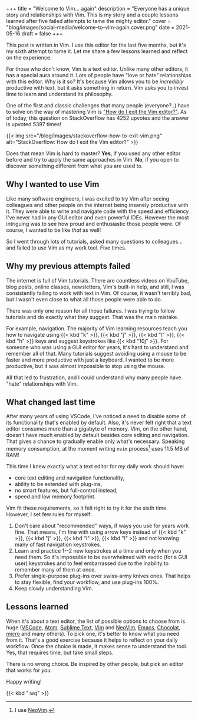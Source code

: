 +++
title = "Welcome to Vim... again"
description = "Everyone has a unique story and relationships with Vim. This is my story and a couple lessons learned after five failed attempts to tame the mighty editor."
cover = "blog/images/social-media/welcome-to-vim-again.cover.png"
date = 2021-05-16
draft = false
+++

This post is written in Vim. I use this editor for the last five months, but it's my sixth attempt to tame it. Let me share a few lessons learned and reflect on the experience.

<!--more-->

For those who don't know, Vim is a text editor. Unlike many other editors, it has a special aura around it. Lots of people have "love or hate" relationships with this editor. Why is it so? It's because Vim allows you to be *incredibly* productive with text, but it asks something in return. Vim asks you to invest time to learn and understand its philosophy.

One of the first and classic challenges that many people (everyone?..) have to solve on the way of mastering Vim is ["How do I exit the Vim editor?"](https://stackoverflow.com/questions/11828270/how-do-i-exit-the-vim-editor). As of today, this question on StackOverflow has 4252 upvotes and the answer is upvoted 5397 times!

{{< img src="/blog/images/stackoverflow-how-to-exit-vim.png" alt="StackOverflow: How do I exit the Vim editor?" >}}

Does that mean Vim is hard to master? **Yes**, if you used any other editor before and try to apply the same approaches in Vim. **No**, if you open to discover something different from what you are used to.

## Why I wanted to use Vim

Like many software engineers, I was excited to try Vim after seeing colleagues and other people on the internet being insanely productive with it. They were able to write and navigate code with the speed and efficiency I've never had in any GUI editor and even powerful IDEs. However the most intriguing was to see how proud and enthusiastic those people were. Of course, I wanted to be like *that* as well!

So I went through lots of tutorials, asked many questions to colleagues... and failed to use Vim as my work tool. Five times.

## Why my previous attempts failed

The internet is full of Vim tutorials. There are countless videos on YouTube, blog posts, online classes, newsletters, Vim's built-in help, and still, I was consistently failing to work with text in Vim. Of course, it wasn't terribly bad, but I wasn't even close to what all those people were able to do.

There was only one reason for all those failures. I was trying to follow tutorials and do exactly what they suggest. That was the main mistake.

For example, navigation. The majority of Vim learning resources teach you how to navigate using {{< kbd "k" >}}, {{< kbd "j" >}}, {{< kbd "l" >}}, {{< kbd "h" >}} keys and suggest keystrokes like {{< kbd "10j" >}}. For someone who was using a GUI editor for years, it's hard to understand and remember all of that. Many tutorials suggest avoiding using a mouse to be faster and more productive with just a keyboard. I wanted to be more productive, but it was almost impossible to stop using the mouse.

All that led to frustration, and I could understand why many people have "hate" relationships with Vim.

## What changed last time

After many years of using VSCode, I've noticed a need to disable some of its functionality that's enabled by default. Also, it's never felt right that a text editor consumes more than a gigabyte of memory. Vim, on the other hand, doesn't have much enabled by default besides core editing and navigation. That gives a chance to gradually enable only what's necessary. Speaking memory consumption, at the moment writing `nvim` process[^1] uses 11.5 MB of RAM!

This time I knew exactly what a text editor for *my* daily work should have:

  * core text editing and navigation functionality,
  * ability to be extended with plug-ins,
  * no smart features, but full-control instead,
  * speed and low memory footprint.

Vim fit these requirements, so it felt right to try it for the sixth time. However, I set few rules for myself:

  1. Don't care about "recommended" ways, if ways you use for years work fine. That means, I'm fine with using arrow keys instead of {{< kbd "k" >}}, {{< kbd "j" >}}, {{< kbd "l" >}}, {{< kbd "l" >}} and not knowing many of fast navigation keystrokes.
  2. Learn and practice 1--2 new keystrokes at a time and only when you need them. So it's impossible to be overwhelmed with exotic (for a GUI user) keystrokes and to feel embarrassed due to the inability to remember many of them at once.
  3. Prefer single-purpose plug-ins over swiss-army knives ones. That helps to stay flexible, find your workflow, and use plug-ins 100%.
  4. Keep slowly understanding Vim.

## Lessons learned

When it's about a text editor, the list of possible options to choose from is huge ([VSCode](https://code.visualstudio.com/), [Atom](https://atom.io/), [Sublime Text](https://www.sublimetext.com/), [Vim](https://www.vim.org/) and [NeoVim](https://neovim.io/), [Emacs](https://www.gnu.org/software/emacs/), [Chocolat](https://chocolatapp.com/), [micro](https://micro-editor.github.io/) and many others). To pick one, it's better to know what you need from it. That's a good exercise because it helps to reflect on your daily workflow. Once the choice is made, it makes sense to understand the tool. Yes, that requires time, but take small steps.

There is no wrong choice. Be inspired by other people, but pick an editor that works for *you*.

Happy writing!

{{< kbd ":wq" >}}

[^1]: I use [NeoVim](https://neovim.io/).
